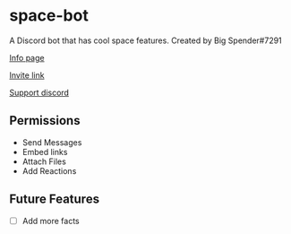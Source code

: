 # space-bot
A Discord bot that has cool space features.
Created by Big Spender#7291

[Info page](https://top.gg/bot/849246857309323284/)

[Invite link](https://discord.com/api/oauth2/authorize?client_id=849246857309323284&permissions=51264&scope=bot)

[Support discord](https://discord.gg/XnAGQSbMYM)

## Permissions
* Send Messages
* Embed links
* Attach Files
* Add Reactions


## Future Features
- [ ] Add more facts